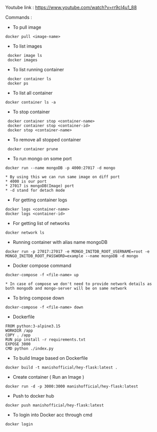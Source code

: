 
Youtube link : https://www.youtube.com/watch?v=rr9cI4u1_88

Commands :

* To pull image 
```
docker pull <image-name>
```

* To list images 
```
 docker image ls 
 docker images
```

* To list running container
```
 docker container ls
 docker ps
```

* To list all container
```
docker container ls -a
```

* To stop container
```
 docker container stop <container-name>
 docker container stop <container-id>
 docker stop <container-name>
```

* To remove all stopped container
```
 docker container prune
```

* To run mongo on some port
```
docker run --name mongoDB -p 4000:27017 -d mongo

* By using this we can run same image on diff port
* 4000 is our port
* 27017 is mongoDB(Image) port
* -d stand for detach mode
```

* For getting container logs 
```
docker logs <container-name>
docker logs <container-id>
```

* For getting list of networks
```
docker network ls
```

* Running container with alias name mongoDB 
```
docker run -p 27017:27017 -e MONGO_INITDB_ROOT_USERNAME=root -e MONGO_INITDB_ROOT_PASSWORD=example --name mongoDB -d mongo 
``` 

* Docker compose command
```
docker-compose -f <file-name> up

* In case of compose we don't need to provide network details as 
both mongodb and mongo-server will be on same network
```

* To bring compose down
```
docker-compose -f <file-name> down
```

* Dockerfile
```
FROM python:3-alpine3.15
WORKDIR /app
COPY . /app
RUN pip install -r requirements.txt
EXPOSE 3000
CMD python ./index.py
```

* To build Image based on Dockerfile
```
docker build -t manishofficial/hey-flask:latest .
```

* Create container ( Run an Image )
```
docker run -d -p 3000:3000 manishofficial/hey-flask:latest
```

* Push to docker hub
```
docker push manishofficial/hey-flask:latest
```

* To login into Docker acc through cmd
```
docker login
```